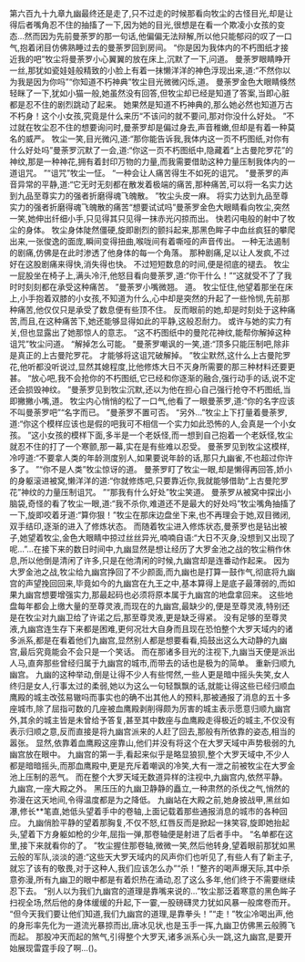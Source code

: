 第六百九十九章九幽最终还是走了,只不过走的时候那看向牧尘的古怪目光,却是让得后者嘴角忍不住的抽搐了一下,因为她的目光,很想是在看一个欺凌小女孩的变态…然而因为先前曼荼罗的那一句话,他偏偏无法辩解,所以他只能郁闷的叹了一口气,抱着闭目仿佛熟睡过去的曼荼罗回到房间。
“你是因为我体内的不朽图纸才接近我的吧”牧尘将曼荼罗小心翼翼的放在床上,沉默了一下,问道。
曼荼罗眼睛睁开一丝,那犹如瓷娃娃般精致的小脸上有着一抹懒洋洋的神色浮现出来,道:“不然你以为我是因为你吗”“你知道不朽神典”牧尘目光微微闪烁,道。
曼荼罗金色大眼睛倏然轻眯了一下,犹如小猫一般,她虽然没有回答,但牧尘却已经是知道了答案,当即心脏都是忍不住的剧烈跳动了起来。
她果然是知道不朽神典的,那么她必然也知道万古不朽身！这个小女孩,究竟是什么来历“不该问的就不要问,那对你没什么好处。
”不过就在牧尘忍不住的想要询问时,曼荼罗却是偏过身去,声音稚嫩,但却是有着一种莫名的威严。
牧尘一笑,目光微闪,道:“那你能告诉我,我体内这一页不朽图纸,对你有什么好处吗”曼荼罗沉默了一会,道:“你这一页不朽图纸中,隐藏着“上古曼陀罗花”的神纹,那是一种神花,拥有着封印万物的力量,而我需要借助这种力量压制我体内的一道诅咒。
”“诅咒”牧尘一怔。
“一种会让人痛苦得生不如死的诅咒。
”曼荼罗的声音异常的平静,道:“它无时无刻都在散发着极端的痛苦,那种痛苦,可以将一名实力达到九品至尊实力的强者折磨得魂飞魄散。
”牧尘头皮一麻。
将实力达到九品至尊实力的强者折磨得魂飞魄散的痛苦“想要试试吗”曼荼罗金色大眼睛看向牧尘,突然一笑,她伸出纤细小手,只见得其只见得一抹赤光闪掠而出。
快若闪电般的射中了牧尘的身体。
牧尘身体陡然僵硬,旋即剧烈的颤抖起来,那黑色眸子中血丝疯狂的攀爬出来,一张俊逸的面庞,瞬间变得扭曲,喉咙间有着嘶哑的声音传出。
一种无法遏制的剧痛,仿佛是在此时渗透了他身体的每一个角落。
那种剧痛,足以让人发疯,不过好在这股剧痛来得快,消失得也快。
不过短短数息的时间,便是彻底的褪去。
牧尘一屁股坐在椅子上,满头冷汗,他怒目看向曼荼罗,道:“你干什么！”“这就受不了了我时时刻刻都在承受这种痛苦。
”曼荼罗小嘴微翘。
道。
牧尘怔住,他望着那坐在床上,小手抱着双膝的小女孩,不知道为什么,心中却是突然的升起了一些怜悯,先前那种痛苦,他仅仅只是承受了数息便有些顶不住。
反而眼前的她,却是时刻处于这种痛苦,而且,在这种痛苦下,她还能够显得如此的平静,这般忍耐力。
或许与她的实力有关,但也显露出了她那惊人的意志。
“这不朽图纸中的曼陀花神纹,能帮你解掉这种诅咒”牧尘问道。
“解掉怎么可能。
”曼荼罗嘲讽的一笑,道:“顶多只能压制吧,除非是真正的上古曼陀罗花。
才能够将这诅咒破解掉。
”牧尘默然,这什么上古曼陀罗花,他听都没听说过,显然其媳程度,比他修炼大日不灭身所需要的那三种材料还要更甚。
“放心吧,我不会抢你的不朽图纸,它已经和你逐渐的融合,强行动手的话,说不定还会损毁神纹。
”曼荼罗见到牧尘沉默,还以为他在担心自己强行抢夺不朽图纸,当即撇撇小嘴,道。
牧尘内心悄悄的松了一口气,他看了一眼曼荼罗,道:“你的名字应该不叫曼荼罗吧”“名字而已。
”曼荼罗不置可否。
“另外…”牧尘上下打量着曼荼罗,道:“你这个模样应该也是假的吧我可不相信一个实力如此恐怖的人,会真是一个小女孩。
”这小女孩的模样下面,多半是一个老妖怪,而一想到自己抱着一个老妖怪,牧尘就忍不住的打了一个寒颤,那一幕,实在是有些难以忍受。
曼荼罗见到牧尘这模样,冷哼道:“不要拿人类的年龄测度别人,如果要说年龄的话,那只九幽雀,不也超过你许多了。
”“你不是人类”牧尘惊讶的道。
曼荼罗盯了牧尘一眼,却是懒得再回答,娇小的身躯滚进被窝,懒洋洋的道:“你就修炼吧,只要靠近你,我就能够借助“上古曼陀罗花”神纹的力量压制诅咒。
”“那我有什么好处”牧尘笑道。
曼荼罗从被窝中探出小脑袋,奇怪的看了牧尘一眼,道:“我不杀你,难道还不是最大的好处吗”牧尘嘴角抽搐了一下,旋即咬着牙道:“算你狠！”牧尘在那床边盘坐下来,也不再理会于她,双目微闭,双手结印,逐渐的进入了修炼状态。
而随着牧尘进入修炼状态,曼荼罗也是钻出被子,她望着牧尘,金色大眼睛中掠过丝丝异光,喃喃自语:“大日不灭身,没想到又出现了呢…”…在接下来的数日时间中,九幽显然是想让经历了大罗金池之战的牧尘稍作休息,所以他倒是清闲了许多,只是在他清闲的时候,九幽宫却是连番动作起来。
因为大罗金池之战,牧尘给九幽宫挣回了不少颜面,而九幽也是打算一鼓作气,彻底将九幽宫的声望挽回回来,毕竟如今的九幽宫在九王之中,基本算得上是底子最薄弱的,而如果九幽宫想要增强实力,那最起码也必须将原本属于九幽宫的地盘拿回来。
这些地盘每年都会上缴大量的至尊灵液,而现在的九幽宫,最缺少的,便是至尊灵液,特别还是在牧尘对九幽卫给了许诺之后,那至尊灵液,更是缺乏得紧。
没有足够的至尊灵液,九幽宫连生存下来都是困难,更何况壮大自身而且现在恐怕整个大罗天域内的诸多派系,都是在看着他们九幽宫,显然别人都是想要看看,捣鼓出这么大动静的九幽宫,最后究竟能会不会只是一个笑话。
而在那诸多目光的注视下,九幽当天便是派出人马,直奔那些曾经归属于九幽宫的城市,而带去的话也是极为的简单。
重新归顺九幽宫。
九幽的这种举动,倒是让得不少人有些愕然,一些人更是暗中摇头失笑,女人终归是女人,行事太过的柔弱,她以为这么一句轻飘飘的话,就能让得这些已经归顺血鹰殿的城主改弦易辙吗而事实也的确不出其他人的预料,那被通报了消息的五十多座城市,除了屈指可数的几座被血鹰殿剥削得颇为厉害的城主表示愿意归顺九幽宫外,其余的城主皆是未曾给予答复,甚至其中数座与血鹰殿走得极近的城主,不仅没有表示归顺之意,反而直接是将九幽宫派来的人赶了回去,那般有所依靠的姿态,相当的嚣张。
显然,依靠着血鹰殿这座靠山,他们并没有将这个在大罗天域中声势极弱的九幽宫放在眼中。
九幽宫的第一手,看起来似乎是略显狼狈,整个大罗天域中,不少人都是暗暗摇头,而那血鹰殿中,更是充斥着嘲讽的冷笑,大有一泄之前被牧尘在大罗金池上压制的恶气。
而在整个大罗天域无数道异样的注视中,九幽宫内,依然平静。
九幽宫,一座大殿之外。
黑压压的九幽卫静静的矗立,一种肃然的杀伐之气,悄然的弥漫在这天地间,令得温度都是为之降低。
九幽站在大殿之前,她身披战甲,黑丝如瀑,修长**笔直,她低头望着手中的卷轴,上面记载着那些通报消息的城市的各种回应。
九幽俏脸平静的望着那胸复,不仅不怒,红唇反而是掀起一抹笑容,旋即她抬起头,望着下方身躯如枪的少年,屈指一弹,那卷轴便是射进了后者手中。
“名单都在这里,接下来就看你的了。
”牧尘握住那卷轴,微微一笑,然后他转身,望着眼前那犹如黑云般的军队,淡淡的道:“这些天大罗天域内的风声你们也听见了,有些人有了新主子,就忘了该有的敬畏,对于这种人,我们应该怎么办”“杀！”整齐的喝声爆天际,其中杀意弥漫,所有九幽卫的眼中都是有着炽热在涌动,忍了这么多年,他们终于不需要继续忍下去。
“别人以为我们九幽宫的道理是靠嘴来说的…”牧尘那泛着寒意的黑色眸子扫视全场,然后他的身体缓缓的升起,下一霎,一股磅礴灵力犹如风暴一般席卷而开。
“但今天我们要让他们知道,我们九幽宫的道理,是靠拳头！”“走！”牧尘冷喝出声,他的身形率先化为一道流光暴掠而出,唐冰见状,也是玉手一挥,九幽卫仿佛黑云般腾飞而起。
那股冲天而起的煞气,引得整个大罗天,诸多派系心头一跳,这九幽宫,是要开始展现雷霆手段了啊…()。
